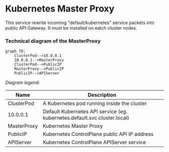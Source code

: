 # Kubernetes Master Proxy
This service rewrite incoming "default/kubernetes" service packets into public API Gateway. It must be installed on eatch cluster nodes.

### Technical diagram of the MasterProxy

```mermaid
graph TD;
    ClusterPod-->10.0.0.1
    10.0.0.1-->MasterProxy
    ClusterPod-->PublicIP
    MasterProxy-->PublicIP
    PublicIP-->APIServer
```

_Diagram legend_:

| Name        | Description                                                               |
|-------------|---------------------------------------------------------------------------|
| ClusterPod  | A Kubernetes pod running inside the cluster                               |
| 10.0.0.1    | Default Kubernetes API service (eg. kubernetes.default.svc.cluster.local) |
| MasterProxy | Kubernetes Master Proxy                                                   | 
| PublicIP    | Kubernetes ControlPlane public API IP address                             |
| APIServer   | Kubernetes ControlPlane APIServer service                                 |